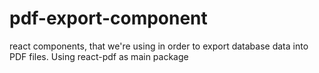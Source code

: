 # pdf-export-component
react components, that we're using in order to export database data into PDF files. Using react-pdf as main package
